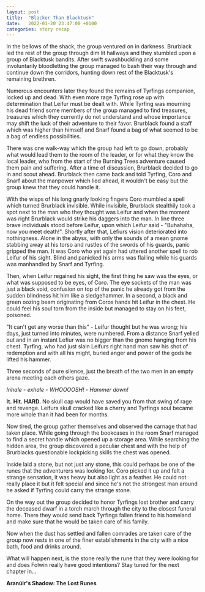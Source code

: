 ```yaml
---
layout: post
title:  "Blacker Than Blacktusk"
date:   2022-01-20 23:47:00 +0100
categories: story recap
---
```

In the bellows of the shack, the group ventured on in darkness. Brurblack led the rest of the group through dim lit hallways and they stumbled upon a group of Blacktusk bandits. After swift swashbuckling and some involuntarily bloodletting the group managed to bash their way through and continue down the corridors, hunting down rest of the Blacktusk's remaining brethren.

Numerous encounters later they found the remains of Tyrfings companion, locked up and dead. With even more rage Tyrfing rose up with determination that Leifur must be dealt with. While Tyrfing was mourning his dead friend some members of the group managed to find treasures, treasures which they currently do not understand and whose importance may shift the luck of their adventure to their favor. Brurblack found a staff which was higher than himself and Snarf found a bag of what seemed to be a bag of endless possibilities.

There was one walk-way which the group had left to go down, probably what would lead them to the room of the leader, or for what they know the local leader, who from the start of the Burning Trees adventure caused them pain and suffering. After a time of discussion, Brurblack decided to go in and scout ahead. Brurblack then came back and told Tyrfing, Coro and Snarf about the manpower which lied ahead, it wouldn't be easy but the group knew that they could handle it.

With the wisps of his long gnarly looking fingers Coro mumbled a spell which turned Brurblack invisible. While invisible, Brurblack stealthily took a spot next to the man who they thought was Leifur and when the moment was right Brurblack would strike his daggers into the man. In line three brave individuals stood before Leifur, upon which Leifur said - "Buhahaha, now you meet death!". Shortly after that, Lefiurs vision deteriorated into nothingness. Alone in the abyss, with only the sounds of a mean gnome stabbing away at his torso and rustles of the swords of his guards, panic gripped the man. It was Coro who yet again had uttered another spell to rob Leifur of his sight. Blind and panicked his arms was flailing while his guards was manhandled by Snarf and Tyrfing.

Then, when Leifur regained his sight, the first thing he saw was the eyes, or what was supposed to be eyes, of Coro. The eye sockets of the man was just a black void, confusion on top of the panic he already got from the sudden blindness hit him like a sledgehammer. In a second, a black and green oozing beam originating from Coros hands hit Leifur in the chest. He could feel his soul torn from the inside but managed to stay on his feet, poisoned.

"It can't get any worse than this" - Leifur thought but he was wrong; his days, just turned into minutes, were numbered. From a distance Snarf yelled out and in an instant Lefiur was no bigger than the gnome hanging from his chest. Tyrfing, who had just slain Leifurs right hand man saw his shot of redemption and with all his might, buried anger and power of the gods he lifted his hammer.

Three seconds of pure silence, just the breath of the two men in an empty arena meeting each others gaze.

*Inhale* - *exhale* - *WHOOOOSH!* - *Hammer down!* 

**It.** **Hit.** **HARD.** No skull cap would have saved you from that swing of rage and revenge. Leifurs skull cracked like a cherry and Tyrfings soul became more whole than it had been for months.

Now tired, the group gather themselves and observed the carnage that had taken place. While going through the bookcases in the room Snarf managed to find a secret handle which opened up a storage area. While searching the hidden area, the group discovered a peculiar chest and with the help of Brurblacks questionable lockpicking skills the chest was opened.

Inside laid a stone, but not just any stone, this could perhaps be one of the runes that the adventurers was looking for. Coro picked it up and felt a strange sensation, it was heavy but also light as a feather. He could not really place it but it felt special and since he's not the strongest man around he asked if Tyrfing could carry the strange stone.

On the way out the group decided to honor Tyrfings lost brother and carry the deceased dwarf in a torch march through the city to the closest funeral home. There they would send back Tyrfings fallen friend to his homeland and make sure that he would be taken care of his family.

Now when the dust has settled and fallen comrades are taken care of the group now rests in one of the finer establishments in the city with a nice bath, food and drinks around.

What will happen next, is the stone really the rune that they were looking for and does Folwin really have good intentions? Stay tuned for the next chapter in... 

**Aranúir's Shadow: The Lost Runes**